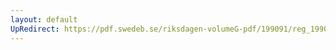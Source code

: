 ```yaml
---
layout: default
UpRedirect: https://pdf.swedeb.se/riksdagen-volumeG-pdf/199091/reg_199091/reg_199091_0193.pdf
---
```

